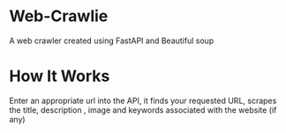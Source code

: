 # Web-Crawlie
A web crawler created using FastAPI and Beautiful soup

# How It Works
Enter an appropriate url into the API, it finds your requested URL, scrapes the title,
description , image and keywords associated with the website (if any)
